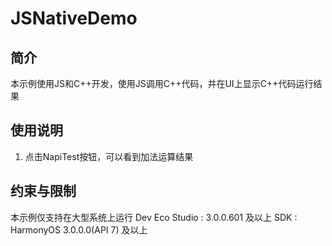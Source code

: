 # JSNativeDemo
## 简介
本示例使用JS和C++开发，使用JS调用C++代码，并在UI上显示C++代码运行结果

## 使用说明
1. 点击NapiTest按钮，可以看到加法运算结果

## 约束与限制
本示例仅支持在大型系统上运行
Dev Eco Studio : 3.0.0.601 及以上
SDK : HarmonyOS 3.0.0.0(API 7) 及以上